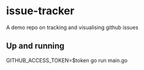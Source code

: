 # issue-tracker
A demo repo on tracking and visualising github issues

## Up and running
GITHUB_ACCESS_TOKEN=$token go run main.go
